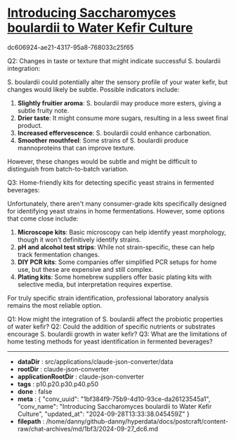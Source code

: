 # [Introducing Saccharomyces boulardii to Water Kefir Culture](https://claude.ai/chat/1bf384f9-75b9-4d10-93ce-da26123545a1)

dc606924-ae21-4317-95a8-768033c25f65

 Q2: Changes in taste or texture that might indicate successful S. boulardii integration:

S. boulardii could potentially alter the sensory profile of your water kefir, but changes would likely be subtle. Possible indicators include:

1. **Slightly fruitier aroma**: S. boulardii may produce more esters, giving a subtle fruity note.
2. **Drier taste**: It might consume more sugars, resulting in a less sweet final product.
3. **Increased effervescence**: S. boulardii could enhance carbonation.
4. **Smoother mouthfeel**: Some strains of S. boulardii produce mannoproteins that can improve texture.

However, these changes would be subtle and might be difficult to distinguish from batch-to-batch variation.

Q3: Home-friendly kits for detecting specific yeast strains in fermented beverages:

Unfortunately, there aren't many consumer-grade kits specifically designed for identifying yeast strains in home fermentations. However, some options that come close include:

1. **Microscope kits**: Basic microscopy can help identify yeast morphology, though it won't definitively identify strains.
2. **pH and alcohol test strips**: While not strain-specific, these can help track fermentation changes.
3. **DIY PCR kits**: Some companies offer simplified PCR setups for home use, but these are expensive and still complex.
4. **Plating kits**: Some homebrew suppliers offer basic plating kits with selective media, but interpretation requires expertise.

For truly specific strain identification, professional laboratory analysis remains the most reliable option.

Q1: How might the integration of S. boulardii affect the probiotic properties of water kefir?
Q2: Could the addition of specific nutrients or substrates encourage S. boulardii growth in water kefir?
Q3: What are the limitations of home testing methods for yeast identification in fermented beverages?

---

* **dataDir** : src/applications/claude-json-converter/data
* **rootDir** : claude-json-converter
* **applicationRootDir** : claude-json-converter
* **tags** : p10.p20.p30.p40.p50
* **done** : false
* **meta** : {
  "conv_uuid": "1bf384f9-75b9-4d10-93ce-da26123545a1",
  "conv_name": "Introducing Saccharomyces boulardii to Water Kefir Culture",
  "updated_at": "2024-09-28T13:33:38.045459Z"
}
* **filepath** : /home/danny/github-danny/hyperdata/docs/postcraft/content-raw/chat-archives/md/1bf3/2024-09-27_dc6.md